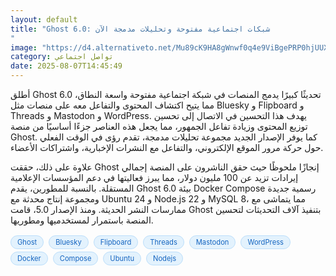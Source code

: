 ```yaml
---
layout: default
title: "Ghost 6.0: شبكات اجتماعية مفتوحة وتحليلات مدمجة الآن
"
image: "https://d4.alternativeto.net/Mu89cK9HA8gWnwf0q4e9ViBgePRP0hjUUXtd7wPGAKw/rs:fill:1520:760:0/g:ce:0:0/YWJzOi8vZGlzdC9jb250ZW50LzE3NTQ1Nzc5NDk2MzgucG5n.png"
category: تواصل اجتماعي
date: 2025-08-07T14:45:49
---
```


أطلق Ghost 6.0 تحديثًا كبيرًا يدمج المنصات في شبكة اجتماعية مفتوحة واسعة النطاق، مما يتيح اكتشاف المحتوى والتفاعل معه على منصات مثل Bluesky و Flipboard و Threads و Mastodon و WordPress. يهدف هذا التحسين في الاتصال إلى تحسين توزيع المحتوى وزيادة تفاعل الجمهور، مما يجعل هذه العناصر جزءًا أساسيًا من منصة Ghost. كما يوفر الإصدار الجديد مجموعة تحليلات مدمجة، تقدم رؤى في الوقت الفعلي حول حركة مرور الموقع الإلكتروني، والتفاعل مع النشرات الإخبارية، واشتراكات الأعضاء.

علاوة على ذلك، حققت Ghost إنجازًا ملحوظًا حيث حقق الناشرون على المنصة إجمالي إيرادات تزيد عن 100 مليون دولار، مما يبرز فعاليتها في دعم المؤسسات الإعلامية المستقلة. بالنسبة للمطورين، يقدم Ghost 6.0 بيئة Docker Compose رسمية جديدة ومجموعة إنتاج محدثة مع Ubuntu 24 و Node.js 22 و MySQL 8، مما يتماشى مع ممارسات النشر الحديثة. ومنذ الإصدار 5.0، قامت Ghost بتنفيذ آلاف التحديثات لتحسين المنصة باستمرار لمستخدميها ومطوريها.

<div style="margin-top:2px; margin-bottom:2px;"><a href="https://bidjadraft.github.io/?query=Ghost" style="background:#e3f2fd; color:#1565c0; font-size:80%; border-radius:12px; padding:3px 10px; margin:2px 4px 2px 0; display:inline-block; border:1px solid #bbdefb; text-decoration:none;">Ghost</a> <a href="https://bidjadraft.github.io/?query=Bluesky" style="background:#e3f2fd; color:#1565c0; font-size:80%; border-radius:12px; padding:3px 10px; margin:2px 4px 2px 0; display:inline-block; border:1px solid #bbdefb; text-decoration:none;">Bluesky</a> <a href="https://bidjadraft.github.io/?query=Flipboard" style="background:#e3f2fd; color:#1565c0; font-size:80%; border-radius:12px; padding:3px 10px; margin:2px 4px 2px 0; display:inline-block; border:1px solid #bbdefb; text-decoration:none;">Flipboard</a> <a href="https://bidjadraft.github.io/?query=Threads" style="background:#e3f2fd; color:#1565c0; font-size:80%; border-radius:12px; padding:3px 10px; margin:2px 4px 2px 0; display:inline-block; border:1px solid #bbdefb; text-decoration:none;">Threads</a> <a href="https://bidjadraft.github.io/?query=Mastodon" style="background:#e3f2fd; color:#1565c0; font-size:80%; border-radius:12px; padding:3px 10px; margin:2px 4px 2px 0; display:inline-block; border:1px solid #bbdefb; text-decoration:none;">Mastodon</a> <a href="https://bidjadraft.github.io/?query=WordPress" style="background:#e3f2fd; color:#1565c0; font-size:80%; border-radius:12px; padding:3px 10px; margin:2px 4px 2px 0; display:inline-block; border:1px solid #bbdefb; text-decoration:none;">WordPress</a> <a href="https://bidjadraft.github.io/?query=Docker" style="background:#e3f2fd; color:#1565c0; font-size:80%; border-radius:12px; padding:3px 10px; margin:2px 4px 2px 0; display:inline-block; border:1px solid #bbdefb; text-decoration:none;">Docker</a> <a href="https://bidjadraft.github.io/?query=Compose" style="background:#e3f2fd; color:#1565c0; font-size:80%; border-radius:12px; padding:3px 10px; margin:2px 4px 2px 0; display:inline-block; border:1px solid #bbdefb; text-decoration:none;">Compose</a> <a href="https://bidjadraft.github.io/?query=Ubuntu" style="background:#e3f2fd; color:#1565c0; font-size:80%; border-radius:12px; padding:3px 10px; margin:2px 4px 2px 0; display:inline-block; border:1px solid #bbdefb; text-decoration:none;">Ubuntu</a> <a href="https://bidjadraft.github.io/?query=Nodejs" style="background:#e3f2fd; color:#1565c0; font-size:80%; border-radius:12px; padding:3px 10px; margin:2px 4px 2px 0; display:inline-block; border:1px solid #bbdefb; text-decoration:none;">Nodejs</a></div><br><br>
